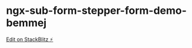 # ngx-sub-form-stepper-form-demo-bemmej

[Edit on StackBlitz ⚡️](https://stackblitz.com/edit/ngx-sub-form-stepper-form-demo-bemmej)